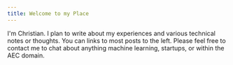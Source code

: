 ```yaml
---
title: Welcome to my Place
---
```


I'm Christian.  I plan to write about my experiences and various technical notes or thoughts.  You can links to most posts to the left.  Please feel free to contact me to chat about anything machine learning, startups, or within the AEC domain.  
